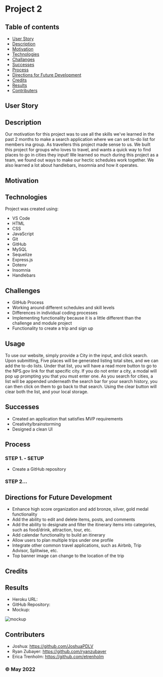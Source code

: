 # Project 2

## Table of contents
* [User Story](#user-story)
* [Description](#description)
* [Motivation](#motivation)
* [Technologies](#technologies)
* [Challanges](#challanges)
* [Successes](#successes)
* [Process](#process)
* [Directions for Future Development](#directions-for-future-development)
* [Credits](#credits)
* [Results](#results)
* [Contributers](#contributers)

## User Story


## Description
Our motivation for this project was to use all the skills we've learned in the past 2 months to make a search application where we can set to-do list for members ina group. As travellers this project made sense to us.
We built this project for groups who loves to travel, and wants a quick way to find places to go in cities they input!
We learned so much during this project as a team, we found out ways to make our hectic schedules work together. We also learned a lot about handlebars, insomnia and how it operates.

## Motivation

	
## Technologies
Project was created using:
* VS Code
* HTML
* CSS
* JavaScript
* Git
* GitHub
* MySQL
* Sequelize
* Express.js
* Dotenv
* Insomnia
* Handlebars

## Challenges
* GitHub Process
* Working around different schedules and skill levels
* Differences in individual coding processes
* Implementing functionality because it is a little different than the challenge and module project
* Functionality to create a trip and sign up


## Usage
To use our website, simply provide a City in the input, and click search. Upon submitting, Five places will be generated listing total sites, and we can add the to-do lists. Under that list, you will have a read more button to go to the NPS.gov link for that specific city. If you do not enter a city, a modal will pop up prompting you that you must enter one. As you search for cities, a list will be appended underneath the search bar for your search history, you can then click on them to go back to that search. Using the clear button will clear both the list, and your local storage.

## Successes
* Created an application that satisfies MVP requirements
* Creativity/brainstorming
* Designed a clean UI

## Process
### STEP 1. - SETUP
* Create a GitHub repository

### STEP 2...


## Directions for Future Development
* Enhance high score organization and add bronze, silver, gold medal functionality
* Add the ability to edit and delete items, posts, and comments
* Add the ability to designate and filter the itinerary items into categories, such as food/drink, attraction, tour, etc.
* Add calendar functionality to build an itinerary
* Allow users to plan multiple trips under one profile
* Integrate other common travel applications, such as Airbnb, Trip Advisor, Splitwise, etc.
* Top banner image can change to the location of the trip



## Credits


## Results
* Heroku URL:
* GitHub Repository:
* Mockup:

![mockup]()


## Contributers
* Joshua: https://github.com/JoshuaPDLV
* Ryan Zubayer: https://github.com/ryanzubayer
* Erica Trenholm: https://github.com/etrenholm

### ©️ May 2022
